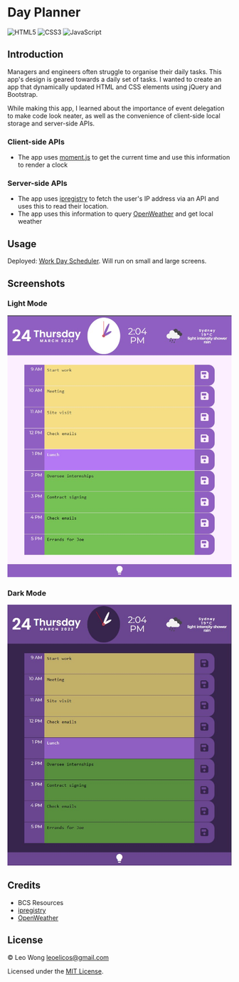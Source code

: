 # Day Planner

![HTML5](https://img.shields.io/badge/html5-%23E34F26.svg?style=for-the-badge&logo=html5&logoColor=white) ![CSS3](https://img.shields.io/badge/css3-%231572B6.svg?style=for-the-badge&logo=css3&logoColor=white) ![JavaScript](https://img.shields.io/badge/javascript-%23323330.svg?style=for-the-badge&logo=javascript&logoColor=%23F7DF1E)

## Introduction

Managers and engineers often struggle to organise their daily tasks. This app's design is geared towards a daily set of tasks. I wanted to create an app that dynamically updated HTML and CSS elements using jQuery and Bootstrap.

While making this app, I learned about the importance of event delegation to make code look neater, as well as the convenience of client-side local storage and server-side APIs.

### Client-side APIs

-  The app uses [moment.js](https://momentjs.com/) to get the current time and use this information to render a clock

### Server-side APIs

-  The app uses [ipregistry](https://ipregistry.co) to fetch the user's IP address via an API and uses this to read their location.
-  The app uses this information to query [OpenWeather](https://openweathermap.org/api) and get local weather

## Usage

Deployed: [Work Day Scheduler](https://leoelicos.github.io/bcs-05-day-planner/). Will run on small and large screens.

## Screenshots

### Light Mode

![Screenshot of Page: Splash](./Screenshots/light.jpg)

### Dark Mode

![Screenshot of Page: Splash](./Screenshots/dark.jpg)

## Credits

-  BCS Resources
-  [ipregistry](ipregistry.co)
-  [OpenWeather](https://openweathermap.org/api)

## License

&copy; Leo Wong <leoelicos@gmail.com>

Licensed under the [MIT License](./LICENSE).
